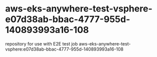 # aws-eks-anywhere-test-vsphere-e07d38ab-bbac-4777-955d-140893993a16-108
repository for use with E2E test job aws-eks-anywhere-test-vsphere:e07d38ab-bbac-4777-955d-140893993a16-108

